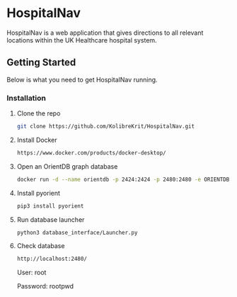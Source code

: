 # HospitalNav

HospitalNav is a web application that gives directions to all relevant locations within the UK Healthcare hospital system.

## Getting Started

Below is what you need to get HospitalNav running.


### Installation


1. Clone the repo
   ```sh
   git clone https://github.com/KolibreKrit/HospitalNav.git
   ```
   
2. Install Docker
   ```sh
   https://www.docker.com/products/docker-desktop/
   ```

3. Open an OrientDB graph database
   ```sh
   docker run -d --name orientdb -p 2424:2424 -p 2480:2480 -e ORIENTDB_ROOT_PASSWORD=rootpwd orientdb:2.2
   ```
   
4. Install pyorient
   ```sh
   pip3 install pyorient
   ```

5. Run database launcher
   ```sh
   python3 database_interface/Launcher.py
   ```

6. Check database
   ```sh
   http://localhost:2480/
   ```
   User: root
   
   Password: rootpwd
